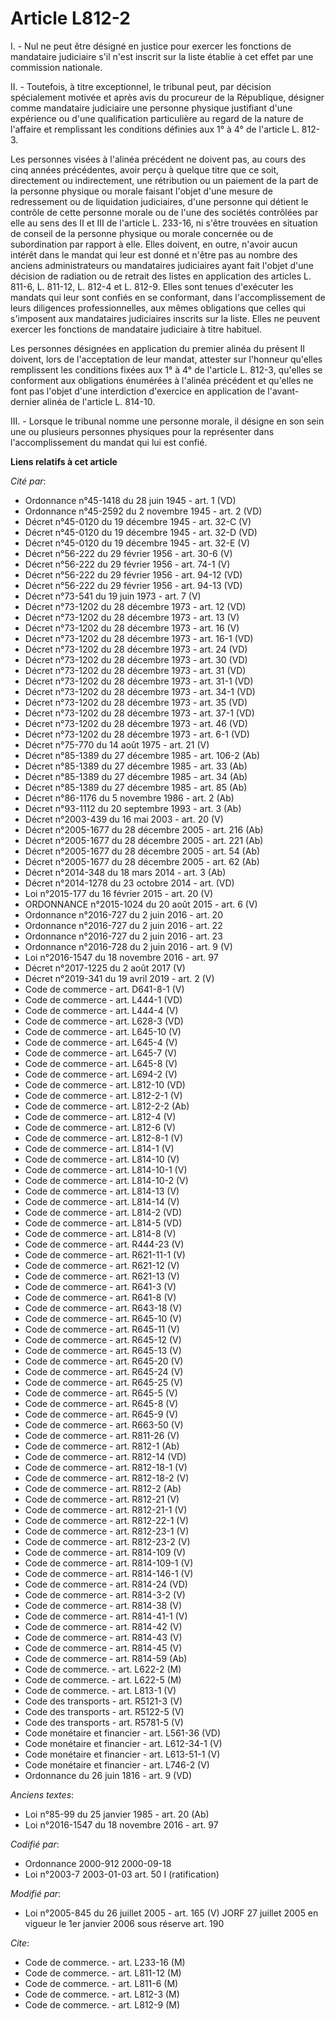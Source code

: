 # Article L812-2

I. - Nul ne peut être désigné en justice pour exercer les fonctions de mandataire judiciaire s'il n'est inscrit sur la liste
établie à cet effet par une commission nationale.

II. - Toutefois, à titre exceptionnel, le tribunal peut, par décision spécialement motivée et après avis du procureur de la
République, désigner comme mandataire judiciaire une personne physique justifiant d'une expérience ou d'une qualification
particulière au regard de la nature de l'affaire et remplissant les conditions définies aux 1° à 4° de l'article L. 812-3.

Les personnes visées à l'alinéa précédent ne doivent pas, au cours des cinq années précédentes, avoir perçu à quelque titre
que ce soit, directement ou indirectement, une rétribution ou un paiement de la part de la personne physique ou morale
faisant l'objet d'une mesure de redressement ou de liquidation judiciaires, d'une personne qui détient le contrôle de cette
personne morale ou de l'une des sociétés contrôlées par elle au sens des II et III de l'article L. 233-16, ni s'être trouvées
en situation de conseil de la personne physique ou morale concernée ou de subordination par rapport à elle. Elles doivent, en
outre, n'avoir aucun intérêt dans le mandat qui leur est donné et n'être pas au nombre des anciens administrateurs ou
mandataires judiciaires ayant fait l'objet d'une décision de radiation ou de retrait des listes en application des articles
L. 811-6, L. 811-12, L. 812-4 et L. 812-9. Elles sont tenues d'exécuter les mandats qui leur sont confiés en se conformant,
dans l'accomplissement de leurs diligences professionnelles, aux mêmes obligations que celles qui s'imposent aux mandataires
judiciaires inscrits sur la liste. Elles ne peuvent exercer les fonctions de mandataire judiciaire à titre habituel.

Les personnes désignées en application du premier alinéa du présent II doivent, lors de l'acceptation de leur mandat,
attester sur l'honneur qu'elles remplissent les conditions fixées aux 1° à 4° de l'article L. 812-3, qu'elles se conforment
aux obligations énumérées à l'alinéa précédent et qu'elles ne font pas l'objet d'une interdiction d'exercice en application
de l'avant-dernier alinéa de l'article L. 814-10.

III. - Lorsque le tribunal nomme une personne morale, il désigne en son sein une ou plusieurs personnes physiques pour la
représenter dans l'accomplissement du mandat qui lui est confié.

**Liens relatifs à cet article**

_Cité par_:

  - Ordonnance n°45-1418 du 28 juin 1945 - art. 1 (VD)
  - Ordonnance n°45-2592 du 2 novembre 1945 - art. 2 (VD)
  - Décret n°45-0120 du 19 décembre 1945 - art. 32-C (V)
  - Décret n°45-0120 du 19 décembre 1945 - art. 32-D (VD)
  - Décret n°45-0120 du 19 décembre 1945 - art. 32-E (V)
  - Décret n°56-222 du 29 février 1956 - art. 30-6 (V)
  - Décret n°56-222 du 29 février 1956 - art. 74-1 (V)
  - Décret n°56-222 du 29 février 1956 - art. 94-12 (VD)
  - Décret n°56-222 du 29 février 1956 - art. 94-13 (VD)
  - Décret n°73-541 du 19 juin 1973 - art. 7 (V)
  - Décret n°73-1202 du 28 décembre 1973 - art. 12 (VD)
  - Décret n°73-1202 du 28 décembre 1973 - art. 13 (V)
  - Décret n°73-1202 du 28 décembre 1973 - art. 16 (V)
  - Décret n°73-1202 du 28 décembre 1973 - art. 16-1 (VD)
  - Décret n°73-1202 du 28 décembre 1973 - art. 24 (VD)
  - Décret n°73-1202 du 28 décembre 1973 - art. 30 (VD)
  - Décret n°73-1202 du 28 décembre 1973 - art. 31 (VD)
  - Décret n°73-1202 du 28 décembre 1973 - art. 31-1 (VD)
  - Décret n°73-1202 du 28 décembre 1973 - art. 34-1 (VD)
  - Décret n°73-1202 du 28 décembre 1973 - art. 35 (VD)
  - Décret n°73-1202 du 28 décembre 1973 - art. 37-1 (VD)
  - Décret n°73-1202 du 28 décembre 1973 - art. 46 (VD)
  - Décret n°73-1202 du 28 décembre 1973 - art. 6-1 (VD)
  - Décret n°75-770 du 14 août 1975 - art. 21 (V)
  - Décret n°85-1389 du 27 décembre 1985 - art. 106-2 (Ab)
  - Décret n°85-1389 du 27 décembre 1985 - art. 33 (Ab)
  - Décret n°85-1389 du 27 décembre 1985 - art. 34 (Ab)
  - Décret n°85-1389 du 27 décembre 1985 - art. 85 (Ab)
  - Décret n°86-1176 du 5 novembre 1986 - art. 2 (Ab)
  - Décret n°93-1112 du 20 septembre 1993 - art. 3 (Ab)
  - Décret n°2003-439 du 16 mai 2003 - art. 20 (V)
  - Décret n°2005-1677 du 28 décembre 2005 - art. 216 (Ab)
  - Décret n°2005-1677 du 28 décembre 2005 - art. 221 (Ab)
  - Décret n°2005-1677 du 28 décembre 2005 - art. 54 (Ab)
  - Décret n°2005-1677 du 28 décembre 2005 - art. 62 (Ab)
  - Décret n°2014-348 du 18 mars 2014 - art. 3 (Ab)
  - Décret n°2014-1278 du 23 octobre 2014 - art. (VD)
  - Loi n°2015-177 du 16 février 2015 - art. 20 (V)
  - ORDONNANCE n°2015-1024 du 20 août 2015 - art. 6 (V)
  - Ordonnance n°2016-727 du 2 juin 2016 - art. 20
  - Ordonnance n°2016-727 du 2 juin 2016 - art. 22
  - Ordonnance n°2016-727 du 2 juin 2016 - art. 23
  - Ordonnance n°2016-728 du 2 juin 2016 - art. 9 (V)
  - Loi n°2016-1547 du 18 novembre 2016 - art. 97
  - Décret n°2017-1225 du 2 août 2017 (V)
  - Décret n°2019-341 du 19 avril 2019 - art. 2 (V)
  - Code de commerce - art. D641-8-1 (V)
  - Code de commerce - art. L444-1 (VD)
  - Code de commerce - art. L444-4 (V)
  - Code de commerce - art. L628-3 (VD)
  - Code de commerce - art. L645-10 (V)
  - Code de commerce - art. L645-4 (V)
  - Code de commerce - art. L645-7 (V)
  - Code de commerce - art. L645-8 (V)
  - Code de commerce - art. L694-2 (V)
  - Code de commerce - art. L812-10 (VD)
  - Code de commerce - art. L812-2-1 (V)
  - Code de commerce - art. L812-2-2 (Ab)
  - Code de commerce - art. L812-4 (V)
  - Code de commerce - art. L812-6 (V)
  - Code de commerce - art. L812-8-1 (V)
  - Code de commerce - art. L814-1 (V)
  - Code de commerce - art. L814-10 (V)
  - Code de commerce - art. L814-10-1 (V)
  - Code de commerce - art. L814-10-2 (V)
  - Code de commerce - art. L814-13 (V)
  - Code de commerce - art. L814-14 (V)
  - Code de commerce - art. L814-2 (VD)
  - Code de commerce - art. L814-5 (VD)
  - Code de commerce - art. L814-8 (V)
  - Code de commerce - art. R444-23 (V)
  - Code de commerce - art. R621-11-1 (V)
  - Code de commerce - art. R621-12 (V)
  - Code de commerce - art. R621-13 (V)
  - Code de commerce - art. R641-3 (V)
  - Code de commerce - art. R641-8 (V)
  - Code de commerce - art. R643-18 (V)
  - Code de commerce - art. R645-10 (V)
  - Code de commerce - art. R645-11 (V)
  - Code de commerce - art. R645-12 (V)
  - Code de commerce - art. R645-13 (V)
  - Code de commerce - art. R645-20 (V)
  - Code de commerce - art. R645-24 (V)
  - Code de commerce - art. R645-25 (V)
  - Code de commerce - art. R645-5 (V)
  - Code de commerce - art. R645-8 (V)
  - Code de commerce - art. R645-9 (V)
  - Code de commerce - art. R663-50 (V)
  - Code de commerce - art. R811-26 (V)
  - Code de commerce - art. R812-1 (Ab)
  - Code de commerce - art. R812-14 (VD)
  - Code de commerce - art. R812-18-1 (V)
  - Code de commerce - art. R812-18-2 (V)
  - Code de commerce - art. R812-2 (Ab)
  - Code de commerce - art. R812-21 (V)
  - Code de commerce - art. R812-21-1 (V)
  - Code de commerce - art. R812-22-1 (V)
  - Code de commerce - art. R812-23-1 (V)
  - Code de commerce - art. R812-23-2 (V)
  - Code de commerce - art. R814-109 (V)
  - Code de commerce - art. R814-109-1 (V)
  - Code de commerce - art. R814-146-1 (V)
  - Code de commerce - art. R814-24 (VD)
  - Code de commerce - art. R814-3-2 (V)
  - Code de commerce - art. R814-38 (V)
  - Code de commerce - art. R814-41-1 (V)
  - Code de commerce - art. R814-42 (V)
  - Code de commerce - art. R814-43 (V)
  - Code de commerce - art. R814-45 (V)
  - Code de commerce - art. R814-59 (Ab)
  - Code de commerce. - art. L622-2 (M)
  - Code de commerce. - art. L622-5 (M)
  - Code de commerce. - art. L813-1 (V)
  - Code des transports - art. R5121-3 (V)
  - Code des transports - art. R5122-5 (V)
  - Code des transports - art. R5781-5 (V)
  - Code monétaire et financier - art. L561-36 (VD)
  - Code monétaire et financier - art. L612-34-1 (V)
  - Code monétaire et financier - art. L613-51-1 (V)
  - Code monétaire et financier - art. L746-2 (V)
  - Ordonnance du 26 juin 1816 - art. 9 (VD)

_Anciens textes_:

  - Loi n°85-99 du 25 janvier 1985 - art. 20 (Ab)
  - Loi n°2016-1547 du 18 novembre 2016 - art. 97

_Codifié par_:

  - Ordonnance 2000-912 2000-09-18
  - Loi n°2003-7 2003-01-03 art. 50 I (ratification)

_Modifié par_:

  - Loi n°2005-845 du 26 juillet 2005 - art. 165 (V) JORF 27 juillet 2005 en vigueur le 1er janvier 2006 sous réserve art. 190

_Cite_:

  - Code de commerce. - art. L233-16 (M)
  - Code de commerce. - art. L811-12 (M)
  - Code de commerce. - art. L811-6 (M)
  - Code de commerce. - art. L812-3 (M)
  - Code de commerce. - art. L812-9 (M)
